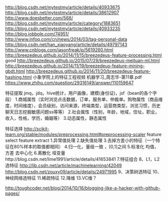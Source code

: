 http://blog.csdn.net/mytestmy/article/details/40933675
http://blog.csdn.net/mytestmy/article/details/38612907
http://www.doesbetter.com/568/
http://blog.csdn.net/mytestmy/article/category/1883651
http://blog.csdn.net/mytestmy/article/details/40933235
http://blog.jobbole.com/74951/
http://www.infoq.com/cn/news/2014/03/tag-personal-data
http://blog.csdn.net/han_xiaoyang/article/details/49797143
http://www.cnblogs.com/jasonfreak/p/5619260.html
http://breezedeus.github.io/2014/11/15/breezedeus-feature-processing.html    good  http://breezedeus.github.io/2015/07/29/breezedeus-meituan-ml.html  http://breezedeus.github.io/2014/11/19/breezedeus-feature-mining-gbdt.html http://breezedeus.github.io/2014/11/20/breezedeus-feature-hashing.html
小象学院上的特征工程视频
机器学习_周志华-第11章.pdf
https://www.zhihu.com/question/29316149/answer/110159647
 
 特征提取
 jmq，jdq，hive统计，用户画像，建模(身份证)，jsf（bean的各个字段）
 1.商城属性（实时浏览点击数据，订单，服务单，仲裁单。购物属性（商品维度，时间维度），会员级别，访问来源，终端类型，运营商类型，浏览习惯，历史聊天日志挖掘敏感问题ss等等）
 2.社会属性（性别，年龄，地域，住址，职业，收入，性格，学历，婚姻等）
 3.动态属性，静态属性
 
 
 特征选择  http://scikit-learn.org/stable/modules/preprocessing.html#preprocessing-scaler     feature select   feature extract
 1.异常值处理
 2.缺失值处理
 3.去掉方差小的特征（一个特征在80%样本的取值都相同）
 4.归一化，量级一致 ，[0,1]之间
 5.标准化   均值，方差 去中心化
 6.离散化  哑变量http://blog.csdn.net/lime1991/article/details/41653841
 7.特征组合
 8、L1，L2选特征  http://lib.csdn.net/article/machinelearning/42049   http://blog.csdn.net/zouxy09/article/details/24971995
 9、决策树选特征
 10、神经网络选特征
 11.稀疏特征
 12.降维
 13.VC维？
 
 http://toughcoder.net/blog/2014/10/16/blogging-like-a-hacker-with-github-pages/

 
